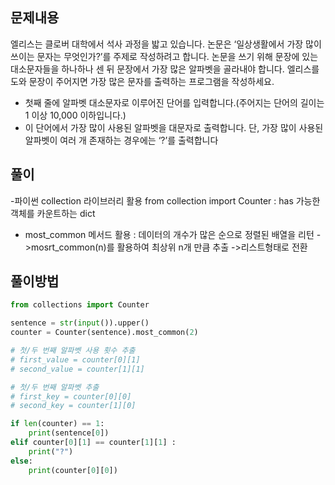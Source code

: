 ## 문제내용
엘리스는 클로버 대학에서 석사 과정을 밟고 있습니다.
논문은 ‘일상생활에서 가장 많이 쓰이는 문자는 무엇인가?’를 주제로 작성하려고 합니다.
논문을 쓰기 위해 문장에 있는 대소문자들을 하나하나 센 뒤 문장에서 가장 많은 알파벳을 골라내야 합니다.
엘리스를 도와 문장이 주어지면 가장 많은 문자를 출력하는 프로그램을 작성하세요.

- 첫째 줄에 알파벳 대소문자로 이루어진 단어를 입력합니다.(주어지는 단어의 길이는 1 이상 10,000 이하입니다.)
- 이 단어에서 가장 많이 사용된 알파벳을 대문자로 출력합니다. 단, 가장 많이 사용된 알파벳이 여러 개 존재하는 경우에는 ‘?’를 출력합니다

## 풀이

-파이썬 collection 라이브러리 활용
from collection import Counter
: has 가능한 객체를 카운트하는 dict

- most_common 메서드 활용
: 데이터의 개수가 많은 순으로 정렬된 배열을 리턴
->mosrt_common(n)를 활용하여 최상위 n개 만큼 추출
->리스트형태로 전환

## 풀이방법

```python
from collections import Counter

sentence = str(input()).upper()
counter = Counter(sentence).most_common(2)

# 첫/두 번째 알파벳 사용 횟수 추출
# first_value = counter[0][1]
# second_value = counter[1][1]

# 첫/두 번째 알파벳 추출
# first_key = counter[0][0]
# second_key = counter[1][0]

if len(counter) == 1:
    print(sentence[0])
elif counter[0][1] == counter[1][1] :
    print("?")
else:
    print(counter[0][0])

```